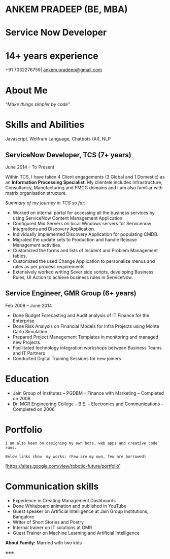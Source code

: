 # ANKEM PRADEEP (BE, MBA)


# Service Now Developer     


# 14+ years experience

+91 7032276759| ankem.pradeep@gmail.com


# About Me

_“Make things simpler by code”_

# Skills and Abilities

Javascript, Wolfram Language, Chatbots (AI), NLP


## ServiceNow Developer, TCS (7+ years)	

June 2014 – To Present

Within TCS, I have taken 4 Client engagements (3 Global and 1 Domestic) as an **Information Processing Specialist**. My clientele includes Infrastructure, Consultancy, Manufacturing and FMCG domains and I am also familiar with matrix organisation structure. 

_Summary of my journey in TCS so far:_

* Worked on internal portal for accessing all the business services by using ServiceNow Content Management Application.
* Configured Mid Servers on local Windows servers for Servicenow Integrations and Discovery Application.
* Individually implemented Discovery Application for populating CMDB.
* Migrated the update sets to Production and handle Release Management activities.
* Customized the forms and lists of Incident and Problem Management tables.
* Customized the used Change Application to personalize menus and rules as per process requirements.
* Extensively worked writing Sever side scripts, developing Business Rules, UI Action to achieve business rules in ServiceNow.


## Service Engineer, GMR Group (6+ years)
Feb 2008 – June 2014

* Done Budget Forecasting and Audit analysis of IT Finance for the Enterprise
* Done Risk Analysis on Financial Models for Infra Projects using Monte Carlo Simulation
* Prepared Project Management Templates in monitoring and managed new Projects 
* Facilitated technology integration workshops between Business Teams and IT Partners 
* Conducted Digital Training Sessions for new joiners


# Education

* Jain Group of Institutes – PGDBM – Finance with Marketing – Completed on 2008 
* Dr. MGR Engineering College – B.E. – Electronics and Communications – Completed on 2006


# Portfolio


```
I am also keen on designing my own bots, web apps and creative code runs.

Below links show  my works: (Few are my own, few are borrowed)
```


[https://sites.google.com/view/robotic-future/portfolio]


# Communication skills


* Experience in Creating Management Dashboards
* Done Whiteboard animation and published in YouTube
* Guest speaker on Artificial Intelligence at Jain Group Institutions, Bangalore
* Writer of Short Stories and Poetry
* Internal trainer on IT solutions at GMR
* Guest Trainer on Machine Learning and Artificial Intelligence


**About Family:** Married with two kids

※※※
